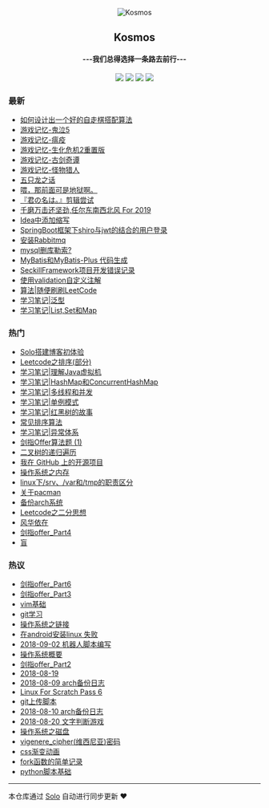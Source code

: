 <p align="center"><img alt="Kosmos" src="https://s2.ax1x.com/2020/01/12/loApPe.png"></p><h2 align="center">
Kosmos
</h2>

<h4 align="center">---我们总得选择一条路去前行---</h4>
<p align="center"><a title="Kosmos" target="_blank" href="https://github.com/ellenbboe/solo-blog"><img src="https://img.shields.io/github/last-commit/ellenbboe/solo-blog.svg?style=flat-square&color=FF9900"></a>
<a title="GitHub repo size in bytes" target="_blank" href="https://github.com/ellenbboe/solo-blog"><img src="https://img.shields.io/github/repo-size/ellenbboe/solo-blog.svg?style=flat-square"></a>
<a title="Solo Version" target="_blank" href="https://github.com/88250/solo/releases"><img src="https://img.shields.io/badge/solo-4.1.0-f1e05a.svg?style=flat-square&color=blueviolet"></a>
<a title="Hits" target="_blank" href="https://github.com/88250/hits"><img src="https://hits.b3log.org/ellenbboe/solo-blog.svg"></a></p>

### 最新

* [如何设计出一个好的自走棋搭配算法](https://zdone.top/articles/2020/06/12/1591967204837.html)
* [游戏记忆-鬼泣5](https://zdone.top/articles/2020/05/17/1589701554726.html)
* [游戏记忆-瘟疫](https://zdone.top/articles/2020/05/17/1589701375714.html)
* [游戏记忆-生化危机2重置版](https://zdone.top/articles/2020/05/17/1589701293565.html)
* [游戏记忆-古剑奇谭](https://zdone.top/articles/2020/05/17/1589700910835.html)
* [游戏记忆-怪物猎人](https://zdone.top/articles/2020/05/17/1589700629891.html)
* [五只龙之话](https://zdone.top/articles/2020/05/17/1589700330530.html)
* [喂，那前面可是地狱啊。](https://zdone.top/articles/2020/05/02/1588408685679.html)
* [『君の名は。』剪辑尝试](https://zdone.top/articles/2020/03/18/1584499865232.html)
* [千磨万击还坚劲,任尔东南西北风 For 2019](https://zdone.top/articles/2020/01/12/1578804303182.html)
* [Idea中添加缩写](https://zdone.top/articles/2020/01/10/1578664639048.html)
* [SpringBoot框架下shiro与jwt的结合的用户登录](https://zdone.top/articles/2020/01/10/1578589632211.html)
* [安装Rabbitmq](https://zdone.top/articles/2020/01/08/1578464371766.html)
* [mysql删库勒索?](https://zdone.top/articles/2019/12/21/1576940518877.html)
* [MyBatis和MyBatis-Plus 代码生成](https://zdone.top/articles/2019/12/15/1576386330771.html)
* [SeckillFramework项目开发错误记录](https://zdone.top/articles/2019/12/09/1575889655832.html)
* [使用validation自定义注解](https://zdone.top/articles/2019/12/09/1575889323934.html)
* [算法|随便刷刷LeetCode](https://zdone.top/articles/2019/08/18/1566125443482.html)
* [学习笔记|泛型](https://zdone.top/articles/2019/08/10/1565417420305.html)
* [学习笔记|List,Set和Map](https://zdone.top/articles/2019/08/09/1565336255411.html)

### 热门

* [Solo搭建博客初体验](https://zdone.top/articles/2019/06/20/1561016227435.html)
* [Leetcode之排序(部分)](https://zdone.top/articles/2019/04/15/1561009690183.html)
* [学习笔记|理解Java虚拟机](https://zdone.top/articles/2019/07/08/1562573236143.html)
* [学习笔记|HashMap和ConcurrentHashMap](https://zdone.top/articles/2019/07/23/1563870255078.html)
* [学习笔记|多线程和并发](https://zdone.top/articles/2019/07/11/1562843459673.html)
* [学习笔记|单例模式](https://zdone.top/articles/2019/08/07/1565149531588.html)
* [学习笔记|红黑树的故事](https://zdone.top/articles/2019/07/23/1563880948319.html)
* [常见排序算法](https://zdone.top/articles/2019/07/24/1563976568637.html)
* [学习笔记|异常体系](https://zdone.top/articles/2019/07/24/1563974945220.html)
* [剑指Offer算法题 (1)](https://zdone.top/articles/2019/08/08/1565226284855.html)
* [二叉树的递归遍历](https://zdone.top/articles/2019/08/05/1564992015331.html)
* [我在 GitHub 上的开源项目](https://zdone.top/my-github-repos)
* [操作系统之内存](https://zdone.top/articles/2019/04/13/1561009682385.html)
* [linux下/srv、/var和/tmp的职责区分](https://zdone.top/articles/2018/08/12/1561009681482.html)
* [关于pacman](https://zdone.top/articles/2018/07/10/1561009670077.html)
* [备份arch系统](https://zdone.top/articles/2018/08/11/1561009681690.html)
* [Leetcode之二分思想](https://zdone.top/articles/2019/04/18/1561009688641.html)
* [风华依在](https://zdone.top/articles/2018/12/28/1561009679609.html)
* [剑指offer_Part4](https://zdone.top/articles/2019/04/09/1561009686522.html)
* [盲](https://zdone.top/articles/2018/09/23/1561009688084.html)

### 热议

* [剑指offer_Part6](https://zdone.top/articles/2019/04/12/1561009669327.html)
* [剑指offer_Part3](https://zdone.top/articles/2019/04/07/1561009669774.html)
* [vim基础](https://zdone.top/articles/2018/07/11/1561009670406.html)
* [git学习](https://zdone.top/articles/2018/08/26/1561009670812.html)
* [操作系统之链接](https://zdone.top/articles/2019/04/10/1561009671498.html)
* [在android安装linux 失败](https://zdone.top/articles/2018/09/15/1561009671768.html)
* [2018-09-02 机器人脚本编写](https://zdone.top/articles/2018/09/03/1561009672066.html)
* [操作系统概要](https://zdone.top/articles/2019/04/07/1561009672302.html)
* [剑指offer_Part2](https://zdone.top/articles/2019/04/06/1561009672541.html)
* [2018-08-19](https://zdone.top/articles/2018/08/19/1561009672790.html)
* [2018-08-09 arch备份日志](https://zdone.top/articles/2018/08/10/1561009673024.html)
* [Linux For Scratch Pass 6](https://zdone.top/articles/2018/08/09/1561009673245.html)
* [git上传脚本](https://zdone.top/articles/2018/07/11/1561009673468.html)
* [2018-08-10 arch备份日志](https://zdone.top/articles/2018/08/11/1561009673673.html)
* [2018-08-20 文字判断游戏](https://zdone.top/articles/2018/08/21/1561009673873.html)
* [操作系统之磁盘](https://zdone.top/articles/2019/04/13/1561009674101.html)
* [vigenere_cipher(维西尼亚)密码](https://zdone.top/articles/2018/09/07/1561009674305.html)
* [css渐变动画](https://zdone.top/articles/2018/07/10/1561009674502.html)
* [fork函数的简单记录](https://zdone.top/articles/2018/10/21/1561009674771.html)
* [python脚本基础](https://zdone.top/articles/2018/07/11/1561009675020.html)

---

本仓库通过 [Solo](https://github.com/88250/solo) 自动进行同步更新 ❤️ 